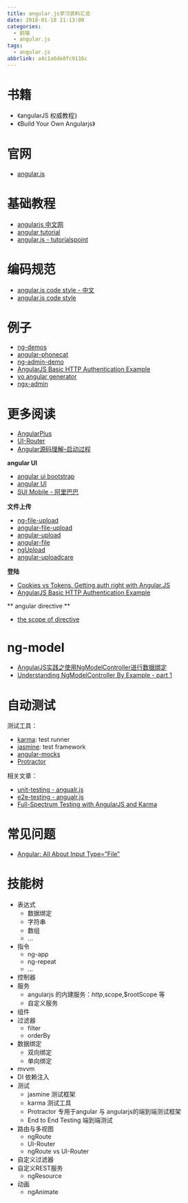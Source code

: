 ```yaml
---
title: angular.js学习资料汇总
date: 2018-01-18 21:13:00
categories:
  - 前端
  - angular.js
tags:
  - angular.js
abbrlink: a4c1a6de8fc9116c
---
```


# 书籍

* 《angularJS 权威教程》
* 《Build Your Own Angularjs》

# 官网

* [angular.js](https://angularjs.org/)

# 基础教程

* [angularjs 中文网](http://www.angularjs.net.cn/)
* [angular tutorial](http://learnkode.com/Tutorial/Angular/angular-introduction)
* [angular.js - tutorialspoint](https://www.tutorialspoint.com/angularjs/index.htm)

# 编码规范

* [angular.js code style - 中文](https://github.com/johnpapa/angular-styleguide/blob/master/a1/i18n/zh-CN.md)
* [angular.js code style](https://github.com/johnpapa/angular-styleguide/blob/master/a1/README.md)

# 例子

* [ng-demos](https://github.com/johnpapa/ng-demos)
* [angular-phonecat](https://github.com/angular/angular-phonecat)
* [ng-admin-demo](https://github.com/marmelab/ng-admin-demo)
* [AngularJS Basic HTTP Authentication Example](https://github.com/cornflourblue/angular-authentication-example)
* [yo angular generator](https://github.com/yeoman/generator-angular)
* [ngx-admin](https://github.com/akveo/nebular)

# 更多阅读

* [AngularPlus](https://github.com/AngularPlus/AngularPlus)
* [UI-Router](https://ui-router.github.io/)
* [Angular源码理解–启动过程](http://lib.csdn.net/article/angularjs/8614)

**angular UI**

* [angular ui bootstrap](http://angular-ui.github.io/bootstrap/)
* [angular UI](https://angular-ui.github.io/)
* [SUI Mobile - 阿里巴巴](http://www.angularui.cn/)

**文件上传**

* [ng-file-upload](https://github.com/danialfarid/ng-file-upload)
* [angular-file-upload](https://github.com/nervgh/angular-file-upload/)
* [angular-upload](https://github.com/leon/angular-upload)
* [angular-file](https://github.com/uor/angular-file)
* [ngUpload](https://github.com/twilson63/ngUpload)
* [angular-uploadcare](https://github.com/uploadcare/angular-uploadcare)

**登陆**
* [Cookies vs Tokens. Getting auth right with Angular.JS](https://auth0.com/blog/angularjs-authentication-with-cookies-vs-token/)
* [AngularJS Basic HTTP Authentication Example](http://jasonwatmore.com/post/2014/05/26/angularjs-basic-http-authentication-example)

** angular directive ** 

* [the scope of directive](https://www.undefinednull.com/2014/02/11/mastering-the-scope-of-a-directive-in-angularjs/)

# ng-model

* [AngularJS实践之使用NgModelController进行数据绑定](http://www.jb51.net/article/94136.htm)
* [Understanding NgModelController By Example - part 1](http://radify.io/blog/understanding-ngmodelcontroller-by-example-part-1/)

# 自动测试

测试工具：
* [karma](https://karma-runner.github.io/2.0/index.html): test runner
* [jasmine](https://jasmine.github.io/): test framework
* [angular-mocks](https://docs.angularjs.org/guide/unit-testing#angular-mocks)
* [Protractor](http://www.protractortest.org/#/)

相关文章：
* [unit-testing - angualr.js](https://docs.angularjs.org/guide/unit-testing)
* [e2e-testing - angualr.js](https://docs.angularjs.org/guide/e2e-testing)
* [Full-Spectrum Testing with AngularJS and Karma](https://www.yearofmoo.com/2013/01/full-spectrum-testing-with-angularjs-and-karma.html)

# 常见问题

* [Angular: All About Input Type=”File”](http://luxiyalu.com/angular-all-about-inputfile/)

# 技能树

* 表达式
    - 数据绑定
    - 字符串
    - 数组
    - ...
* 指令
    - ng-app
    - ng-repeat
    - ...
* 控制器
* 服务
    - angularjs 的内建服务：$http,$scope,$rootScope 等
    - 自定义服务
* 组件
* 过滤器
    - filter
    - orderBy
* 数据绑定
    - 双向绑定
    - 单向绑定
* mvvm
* DI 依赖注入
* 测试
    - jasmine 测试框架
    - karma 测试工具
    - Protractor 专用于angular 与 angularjs的端到端测试框架
    - End to End Testing 端到端测试
* 路由与多视图
    - ngRoute
    - UI-Router
    - ngRoute vs UI-Router
* 自定义过滤器
* 自定义REST服务
    - ngResource
* 动画
    - ngAnimate 


